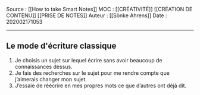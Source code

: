 Source : [[How to take Smart Notes]]
MOC : [[CRÉATIVITÉ]] [[CRÉATION DE CONTENU]] [[PRISE DE NOTES]]
Auteur : [[Sönke Ahrens]]
Date : 202002171053
***

## Le mode d'écriture classique 
1. Je choisis un sujet sur lequel écrire sans avoir beaucoup de connaissances dessus.
2. Je fais des recherches sur le sujet pour me rendre compte que j’aimerais changer mon sujet. 
3. J’essaie de réécrire en mes propres mots ce que d’autres ont déjà dit.